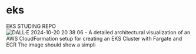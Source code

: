 # eks
EKS STUDING REPO
![DALL·E 2024-10-20 20 38 06 - A detailed architectural visualization of an AWS CloudFormation setup for creating an EKS Cluster with Fargate and ECR  The image should show a simpli](https://github.com/user-attachments/assets/9e24db24-d3db-4e3b-8792-e674350cb86a)
